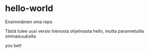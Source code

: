 # hello-world
Ensimmäinen oma repo

Tästä tulee uusi versio hienosta ohjelmasta hello, mutta parannetuilla ominaisuuksilla

you bet!

